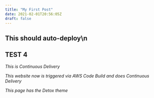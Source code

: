 ```yaml
---
title: "My First Post"
date: 2021-02-01T20:56:05Z
draft: false
---
```


## This should auto-deploy\n

## TEST 4

*This is Continuous Delivery*

*This website now is triggered via AWS Code Build and does Continuous Delivery*

*This page has the Detox theme*
